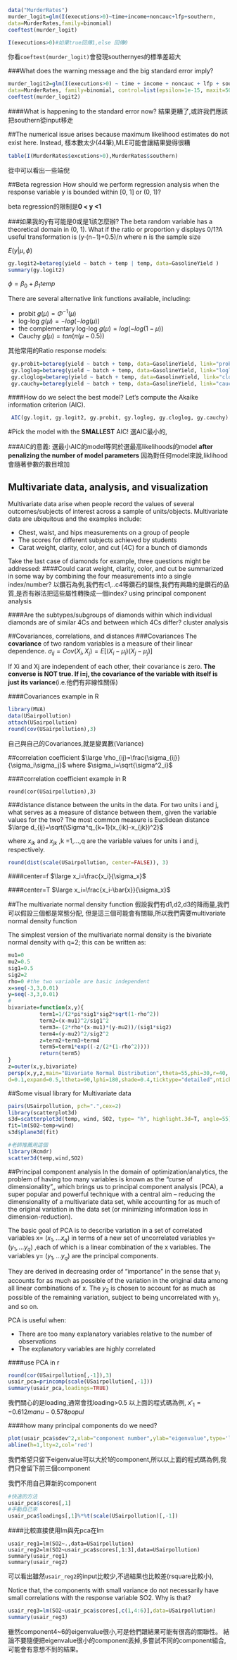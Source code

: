 ```r
data("MurderRates")
murder_logit=glm(I(executions>0)~time+income+noncauc+lfp+southern,
data=MurderRates,family=binomial)
coeftest(murder_logit)
```

```r
I(executions>0)#如果true回傳1,else 回傳0
```

你看`coeftest(murder_logit)`會發現southernyes的標準差超大

###What does the warning message and the big standard error imply?
```r
murder_logit2=glm(I(executions>0) ~ time + income + noncauc + lfp + southern, 
data=MurderRates, family=binomial, control=list(epsilon=1e-15, maxit=50, trace=F))
coeftest(murder_logit2)
```

####What is happening to the standard error now?
結果更糟了,或許我們應該把southern從input移走

##The numerical issue arises because maximum likelihood estimates do not exist here. Instead,
樣本數太少(44筆),MLE可能會讓結果變得很糟

```r
table(I(MurderRates$excutions>0),MurderRates$southern)
```
從中可以看出一些端倪


##Beta regression
How should we perform regression analysis when the response variable y is bounded within [0, 1] or (0, 1)?

beta regression的限制是**0 < y <1**

###如果我的y有可能是0或是1該怎麼辦?
The beta random variable has a theoretical domain in (0, 1). What if the ratio or proportion y
displays 0/1?A useful transformation is (y⋅(n−1)+0.5)/n where n is the sample size

$E(y|\mu,\phi)$


```r
gy.logit2=betareg(yield ~ batch + temp | temp, data=GasolineYield )
summary(gy.logit2)
```
$\phi=\beta_0+\beta_1temp$

There are several alternative link functions available, including:

* probit $g(\mu)=\Phi^{-1}(\mu)$
* log-log $g(\mu)=-log(-log(\mu))$
* the complementary log-log $g(\mu)=log(-log(1-\mu))$
* Cauchy $g(\mu)=tan(\pi(\mu-0.5))$

其他常用的Ratio response models:
```r
 gy.probit=betareg(yield ~ batch + temp, data=GasolineYield, link="probit" )
 gy.loglog=betareg(yield ~ batch + temp, data=GasolineYield, link="loglog" )
 gy.cloglog=betareg(yield ~ batch + temp, data=GasolineYield, link="cloglog" ) 
 gy.cauchy=betareg(yield ~ batch + temp, data=GasolineYield, link="cauchit" )
```

####How do we select the best model? Let’s compute the Akaike information criterion (AIC). 

```r
 AIC(gy.logit, gy.logit2, gy.probit, gy.loglog, gy.cloglog, gy.cauchy)
```

#Pick the model with the **SMALLEST** AIC!
選AIC最小的,

###AIC的意義:
選最小AIC的model等同於選最高likelihoods的model **after penalizing the number of model parameters**
因為對任何model來說,liklihood會隨著參數的數目增加


## Multivariate data, analysis, and visualization
Multivariate data arise when people record the values of several outcomes/subjects of interest across a sample of units/objects. Multivariate data are ubiquitous and the examples include:

* Chest, waist, and hips measurements on a group of people
* The scores for different subjects achieved by students
* Carat weight, clarity, color, and cut (4C) for a bunch of diamonds

Take the last case of diamonds for example, three questions might be addressed:
####Could carat weight, clarity, color, and cut be summarized in some way by combining the four measurements into a single index/number?
以鑽石為例,我們有c1,..c4等鑽石的屬性,我們有興趣的是鑽石的品質,是否有辦法把這些屬性轉換成一個index?
using principal component analysis

####Are the subtypes/subgroups of diamonds within which individual diamonds are of similar 4Cs and between which 4Cs differ?
cluster analysis


##Covariances, correlations, and distances
###Covariances
The **covariance** of two random variables is a measure of their linear dependence.
$\sigma_{ij}=Cov(X_i,X_j)=E[(X_i-\mu_i)(X_j-\mu_j)]$

If Xi and Xj are independent of each other, their covariance is zero. **The converse is NOT true. If i=j, the covariance of the variable with itself is just its variance**(i.e.他們有非線性關係)

####Covariances example in R
```r
library(MVA)
data(USairpollution)
attach(USairpollution)
round(cov(USairpollution),3)
```
自己與自己的Covariances,就是變異數(Variance)

##correlation coefficient
$\large \rho_{ij}=\frac{\sigma_{ij}}{\sigma_i\sigma_j}$ where $\sigma_i=\sqrt{\sigma^2_i}$

####correlation coefficient example in R
```
round(cor(USairpollution),3)
```

###distance
distance between the units in the data. For two units i and j, what serves as a measure of distance between them, given the variable values for the two?
The most common measure is Euclidean distance
$\large d_{ij}=\sqrt{\Sigma^q_{k=1}(x_{ik}-x_{jk})^2}$

where $x_{ik}$ and $x_{jk}$ ,k =1,...,q are the variable values for units i and j, respectively.
```r
round(dist(scale(USairpollution, center=FALSE)), 3)
```
####center=f
$\large x_i=\frac{x_i}{\sigma_x}$

####center=T
$\large x_i=\frac{x_i-\bar{x}}{\sigma_x}$


##The multivariate normal density function
假設我們有d1,d2,d3的降雨量,我們可以假設三個都是常態分配,
但是這三個可能會有關聯,所以我們需要multivariate normal density function

The simplest version of the multivariate normal density is the bivariate normal density with q=2; this can be written as:

```r
mu1=0
mu2=0.5
sig1=0.5
sig2=2
rho=0 #the two variable are basic independent
x=seq(-3,3,0.01)
y=seq(-3,3,0.01)
#
bivariate=function(x,y){
          term1=1/(2*pi*sig1*sig2*sqrt(1-rho^2))
          term2=(x-mu1)^2/sig1^2
          term3=-(2*rho*(x-mu1)*(y-mu2))/(sig1*sig2)
          term4=(y-mu2)^2/sig2^2
          z=term2+term3+term4
          term5=term1*exp((-z/(2*(1-rho^2))))           
          return(term5)
}
z=outer(x,y,bivariate)
persp(x,y,z,main="Bivariate Normal Distribution",theta=55,phi=30,r=40,
d=0.1,expand=0.5,ltheta=90,lphi=180,shade=0.4,ticktype="detailed",nticks=5)
```


##Some visual library for  Multivariate data
```r
pairs(USairpollution, pch=".",cex=2)
library(scatterplot3d)
s3d=scatterplot3d(temp, wind, SO2, type= "h", highlight.3d=T, angle=55)
fit=lm(SO2~temp+wind)
s3d$plane3d(fit)

#老師推薦用這個
library(Rcmdr)
scatter3d(temp,wind,SO2)

```

##Principal component analysis
In the domain of optimization/analytics, the problem of having too many variables is known as the “curse of dimensionality”,, which brings us to principal component analysis (PCA), a super popular and powerful technique with a central aim – reducing the dimensionality of a multivariate data set, while accounting for as much of the original variation in the data set (or minimizing information loss in dimension-reduction).

The basic goal of PCA is to describe variation in a set of correlated variables x= $(x_1,...x_q)$
in terms of a new set of uncorrelated variables y= $(y_1,...y_q)$  ,each of which is a linear
combination of the x variables. The variables y= $(y_1,...y_q)$ are the principal components.

They are derived in decreasing order of “importance” in the sense that $y_1$ accounts for as much as possible of the variation in the original data among all linear combinations of x. The $y_2$ is chosen to account for as much as possible of the remaining variation, subject to being uncorrelated with $y_1$, and so on.

PCA is useful when:

* There are too many explanatory variables relative to the number of observations 
* The explanatory variables are highly correlated


####use PCA in r
```r
round(cor(USairpollution[,-1]),3)
usair_pca=princomp(scale(USairpollution[,-1]))
summary(usair_pca,loadings=TRUE)
```

我們關心的是loading,通常會找loading>0.5
以上面的程式碼為例, $x'_1=-0.612manu-0.578popul$

####how many principal components do we need? 
```r
plot(usair_pca$sdev^2,xlab="component number",ylab="eigenvalue",type='l')
abline(h=1,lty=2,col='red')
```

我們希望只留下eigenvalue可以大於1的component,所以以上面的程式碼為例,我們只會留下前三個component

我們不用自己算新的component
```r
#快速的方法
usair_pca$scores[,1]
#手動自己來
usair_pca$loadings[,1]%*%t(scale(USairpollution)[,-1])
```

####比較直接使用lm與先pca在lm
```
usair_reg1=lm(SO2~.,data=USairpollution)
usair_reg2=lm(SO2~usair_pca$scores[,1:3],data=USairpollution)
summary(usair_reg1)
summary(usair_reg2)
```

可以看出雖然`usair_reg2`的input比較少,不過結果也比較差(rsquare比較小),

Notice that, the components with small variance do not necessarily have small correlations with the response variable SO2. Why is that?

```r
usair_reg3=lm(SO2~usair_pca$scores[,c(1,4:6)],data=USairpollution)
summary(usair_reg3)
```
雖然component4~6的eigenvalue很小,可是他們跟結果可能有很高的關聯性。
結論不要隨便把eigenvalue很小的component丟掉,多嘗試不同的component組合,可能會有意想不到的結果。
